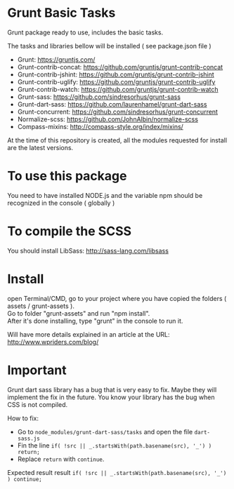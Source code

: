 # Grunt Basic Tasks
Grunt package ready to use, includes the basic tasks.

The tasks and libraries bellow will be installed ( see package.json file )
- Grunt: https://gruntjs.com/ 
- Grunt-contrib-concat: https://github.com/gruntjs/grunt-contrib-concat
- Grunt-contrib-jshint: https://github.com/gruntjs/grunt-contrib-jshint
- Grunt-contrib-uglify: https://github.com/gruntjs/grunt-contrib-uglify
- Grunt-contrib-watch: https://github.com/gruntjs/grunt-contrib-watch
- Grunt-sass: https://github.com/sindresorhus/grunt-sass
- Grunt-dart-sass: https://github.com/laurenhamel/grunt-dart-sass
- Grunt-concurrent: https://github.com/sindresorhus/grunt-concurrent
- Normalize-scss: https://github.com/JohnAlbin/normalize-scss
- Compass-mixins: http://compass-style.org/index/mixins/

At the time of this repository is created, all the modules requested for install are the latest versions.

# To use this package
You need to have installed NODE.js and the variable npm should be recognized in the console ( globally )

# To compile the SCSS 
You should install LibSass: http://sass-lang.com/libsass

# Install
open Terminal/CMD, go to your project where you have copied the folders ( assets / grunt-assets ).<br/>
Go to folder "grunt-assets" and run "npm install". <br/>
After it's done installing, type "grunt" in the console to run it.

Will have more details explained in an article at the URL: http://www.wpriders.com/blog/

# Important
Grunt dart sass library has a bug that is very easy to fix. Maybe they will implement the fix in the future. 
You know your library has the bug when CSS is not compiled.

How to fix:
- Go to `node_modules/grunt-dart-sass/tasks` and open the file `dart-sass.js`
- Fin the line `if( !src || _.startsWith(path.basename(src), '_') ) return;`
- Replace `return` with `continue`.

Expected result result `if( !src || _.startsWith(path.basename(src), '_') ) continue;`